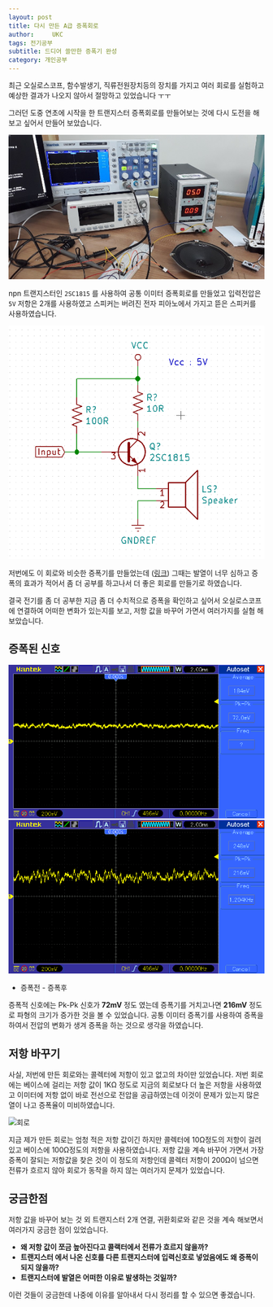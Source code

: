 ```yaml
---
layout: post
title: 다시 만든 A급 증폭회로
author:     UKC
tags: 전기공부
subtitle: 드디어 쓸만한 증폭기 완성
category: 개인공부
---
```


최근 오실로스코프, 함수발생기, 직류전원장치등의 장치를 가지고 여러 회로를 실험하고 예상한 결과가 나오지 않아서 절망하고 있었습니다 ㅜㅜ 

그러던 도중 연초에 시작을 한 트랜지스터 증폭회로를 만들어보는 것에 다시 도전을 해보고 싶어서 만들어 보았습니다.

![작업환경](/img/2019-04-11/Table.jpg)

npn 트랜지스터인 `2SC1815` 를 사용하여 공통 이미터 증폭회로를 만들었고 입력전압은 `5V` 저항은 2개를 사용하였고 스피커는 버려진 전자 피아노에서 가지고 뜯은 스피커를 사용하였습니다.

![회로도](/img/2019-04-11/TR_c.png)

저번에도 이 회로와 비슷한 증폭기를 만들었는데 ([링크](https://fbqweasd.github.io/%EC%A0%84%EA%B8%B0%EA%B3%B5%EB%B6%80/2019/01/05/spacker/)) 그때는 발열이 너무 심하고 증폭의 효과가 적어서 좀 더 공부를 하고나서 더 좋은 회로를 만들기로 하였습니다. 

결국 전기를 좀 더 공부한 지금 좀 더 수치적으로 증폭을 확인하고 싶어서 오실로스코프에 연결하여 어떠한 변화가 있는지를 보고, 저항 값을 바꾸어 가면서 여러가지를 실혐 해보았습니다.

## 증폭된 신호

![증폭전 신호](/img/2019-04-11/amp_after.bmp) ![증폭후 신호](/img/2019-04-11/amp_before.bmp)

- 증폭전 - 증폭후

증폭적 신호에는 Pk-Pk 신호가 **72mV** 정도 였는데 증폭기를 거치고나면 **216mV** 정도로 파형의 크기가 증가한 것을 볼 수 있었습니다. 
공통 이미터 증폭기를 사용하여 증폭을 하여서 전압의 변화가 생겨 증폭을 하는 것으로 생각을 하였습니다.

## 저항 바꾸기

사실, 저번에 만든 회로와는 콜렉터에 저항이 있고 없고의 차이만 있었습니다. 
저번 회로에는 베이스에 걸리는 저항 값이 1KΩ 정도로 지금의 회로보다 더 높은 저항을 사용하였고 이미터에 저항 없이 바로 전선으로 전압을 공급하였는데 이것이 문제가 있는지 많은 열이 나고 증폭율이 미비하였습니다.

![회로](/img/2019-04-11/TR_R.pjpg)

지금 제가 만든 회로는 엄청 적은 저항 값이긴 하지만 콜렉터에 10Ω정도의 저항이 걸려있고 베이스에 100Ω정도의 저항을 사용하였습니다. 저항 값을 계속 바꾸어 가면서 가장 증폭이 잘되는 저항값을 찾은 것이 이 정도의 저항인데 콜렉터 저항이 200Ω이 넘으면 전류가 흐르지 않아 회로가 동작을 하지 않는 여러가지 문제가 있었습니다.

## 궁금한점 

저항 값을 바꾸어 보는 것 외 트랜지스터 2개 연결, 귀환회로와 같은 것을 계속 해보면서 여러가지 궁금한 점이 있었습니다.

* __왜 저항 값이 쪼금 높아진다고 콜랙터에서 전류가 흐르지 않을까?__
* __트랜지스터 에서 나온 신호를 다른 트랜지스터에 입력신호로 넣었음에도 왜 증폭이 되지 않을까?__
* __트랜지스터에 발열은 어떠한 이유로 발생하는 것일까?__

이런 것들이 궁금한데 나중에 이유를 알아내서 다시 정리를 할 수 있으면 좋겠습니다.

